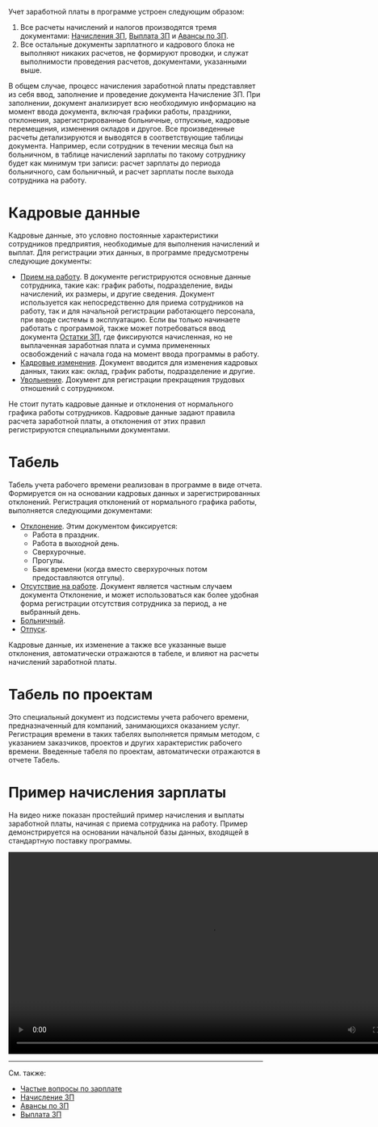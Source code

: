 Учет заработной платы в программе устроен следующим образом:

1. Все расчеты начислений и налогов производятся тремя документами: [Начисления ЗП](/d/Payroll), [Выплата ЗП](/d/PayEmployees) и [Авансы по ЗП](/d/PayAdvances).
2. Все остальные документы зарплатного и кадрового блока не выполняют никаких расчетов, не формируют проводки, и служат выполнимости проведения расчетов, документами, указанными выше.

В общем случае, процесс начисления заработной платы представляет из себя ввод, заполнение и проведение документа Начисление ЗП. При заполнении, документ анализирует всю необходимую информацию на момент ввода документа, включая графики работы, праздники, отклонения, зарегистрированные больничные, отпускные, кадровые перемещения, изменения окладов и другое. Все произведенные расчеты детализируются и выводятся в соответствующие таблицы документа. Например, если сотрудник в течении месяца был на больничном, в таблице начислений зарплаты по такому сотруднику будет как минимум три записи: расчет зарплаты до периода больничного, сам больничный, и расчет зарплаты после выхода сотрудника на работу.

# Кадровые данные

Кадровые данные, это условно постоянные характеристики сотрудников предприятия, необходимые для выполнения начислений и выплат. Для регистрации этих данных, в программе предусмотрены следующие документы:

- [Прием на работу](/d/Hiring). В документе регистрируются основные данные сотрудника, такие как: график работы, подразделение, виды начислений, их размеры, и другие сведения. Документ используется как непосредственно для приема сотрудников на работу, так и для начальной регистрации работающего персонала, при вводе системы в эксплуатацию. Если вы только начинаете работать с программой, также может потребоваться ввод документа [Остатки ЗП](/d/PayrollBalances), где фиксируются начисленная, но не выплаченная заработная плата и сумма примененных освобождений с начала года на момент ввода программы в работу.
- [Кадровые изменения](/d/EmployeesTransfer). Документ вводится для изменения кадровых данных, таких как: оклад, график работы, подразделение и другие.
- [Увольнение](/d/Termination). Документ для регистрации прекращения трудовых отношений с сотрудником.

Не стоит путать кадровые данные и отклонения от нормального графика работы сотрудников. Кадровые данные задают правила расчета заработной платы, а отклонения от этих правил регистрируются специальными документами.

# Табель

Табель учета рабочего времени реализован в программе в виде отчета. Формируется он на основании кадровых данных и зарегистрированных отклонений. Регистрация отклонений от нормального графика работы, выполняется следующими документами:

- [Отклонение](/d/Deviation). Этим документом фиксируется:
    - Работа в праздник.
    - Работа в выходной день.
    - Сверхурочные.
    - Прогулы.
    - Банк времени (когда вместо сверхурочных потом предоставляются отгулы).
- [Отсутствие на работе](/d/Absence). Документ является частным случаем документа Отклонение, и может использоваться как более удобная форма регистрации отсутствия сотрудника за период, а не выбранный день.
- [Больничный](/d/SickLeave).
- [Отпуск](/d/Vacation).

Кадровые данные, их изменение а также все указанные выше отклонения, автоматически отражаются в табеле, и влияют на расчеты начислений заработной платы.

# Табель по проектам

Это специальный документ из подсистемы учета рабочего времени, предназначенный для компаний, занимающихся оказанием услуг. Регистрация времени в таких табелях выполняется прямым методом, с указанием заказчиков, проектов и других характеристик рабочего времени. Введенные табеля по проектам, автоматически отражаются в отчете Табель.

# Пример начисления зарплаты

На видео ниже показан простейший пример начисления и выплаты заработной платы, начиная с приема сотрудника на работу. Пример демонстрируется на основании начальной базы данных, входящей в стандартную поставку программы.

<p><video width="800" controls><source src="/img/Peek 2022-05-29 18-56.mp4" type="video/mp4"></video></p>

---

См. также:

- [Частые вопросы по зарплате](/faqsalary)
- [Начисление ЗП](/d/Payroll)
- [Авансы по ЗП](/d/PayAdvances)
- [Выплата ЗП](/d/PayEmployees)
